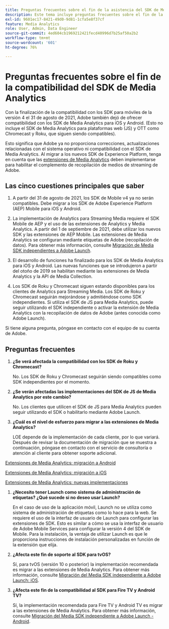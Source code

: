 ```yaml
---
title: Preguntas frecuentes sobre el fin de la asistencia del SDK de Media Analytics
description: Este tema incluye preguntas frecuentes sobre el fin de la compatibilidad con los SDK de Media Analytics.
exl-id: 9601ec17-8421-49d0-9d81-1cfa5e8f37cf
feature: Media Analytics
role: User, Admin, Data Engineer
source-git-commit: 4ed604cb1969212421fecd40996d7b25af50a2b2
workflow-type: tm+mt
source-wordcount: '601'
ht-degree: 76%

---
```


# Preguntas frecuentes sobre el fin de la compatibilidad del SDK de Media Analytics

Con la finalización de la compatibilidad con los SDK para móviles de la versión 4 el 31 de agosto de 2021, Adobe también dejó de ofrecer compatibilidad con los SDK de Media Analytics para iOS y Android. (Esto no incluye el SDK de Media Analytics para plataformas web (JS) y OTT como Chromecast y Roku, que siguen siendo compatibles).

Esto significa que Adobe ya no proporciona correcciones, actualizaciones relacionadas con el sistema operativo ni compatibilidad con el SDK de Media Analytics. Al migrar a los nuevos SDK de Experience Platform, tenga en cuenta que las [extensiones de Media Analytics](https://developer.adobe.com/client-sdks/documentation/adobe-media-analytics/) deben implementarse para habilitar el complemento de recopilación de medios de streaming de Adobe.


## Las cinco cuestiones principales que saber

1. A partir del 31 de agosto de 2021, los SDK de Mobile v4 ya no serán compatibles. Debe migrar a los SDK de Adobe Experience Platform (AEP) Mobile para iOS y Android.

1. La implementación de Analytics para Streaming Media requiere el SDK Mobile de AEP y el uso de las extensiones de Analytics y Media Analytics. A partir del 1 de septiembre de 2021, debe utilizar los nuevos SDK y las extensiones de AEP Mobile.  Las extensiones de Media Analytics se configuran mediante etiquetas de Adobe (recopilación de datos). Para obtener más información, consulte [Migración de Media SDK independientes a Adobe Launch](/help/legacy/sdk-to-launch/sdk-to-launch-migration.md).

1. El desarrollo de funciones ha finalizado para los SDK de Media Analytics para iOS y Android. Las nuevas funciones que se introdujeron a partir del otoño de 2019 se habilitan mediante las extensiones de Media Analytics y la API de Media Collection.

1. Los SDK de Roku y Chromecast siguen estando disponibles para los clientes de Analytics para Streaming Media. Los SDK de Roku y Chromecast seguirán mejorándose y admitiéndose como SDK independientes. Si utiliza el SDK de JS para Media Analytics, puede seguir utilizando el SDK independiente o activar la extensión de Media Analytics con la recopilación de datos de Adobe (antes conocida como Adobe Launch).

Si tiene alguna pregunta, póngase en contacto con el equipo de su cuenta de Adobe.

## Preguntas frecuentes

1. **¿Se verá afectada la compatibilidad con los SDK de Roku y Chromecast?**

   No.  Los SDK de Roku y Chromecast seguirán siendo compatibles como SDK independientes por el momento.

1. **¿Se verán afectadas las implementaciones del SDK de JS de Media Analytics por este cambio?&#x200B;**

   No.  Los clientes que utilicen el SDK de JS para Media Analytics pueden seguir utilizando el SDK o habilitarlo mediante Adobe Launch.
&#x200B;
1. **¿Cuál es el nivel de esfuerzo para migrar a las extensiones de Media Analytics?**

   LOE depende de la implementación de cada cliente, por lo que variará.  Después de revisar la documentación de migración que se muestra a continuación, póngase en contacto con el servicio de consultoría o atención al cliente para obtener soporte adicional.

[Extensiones de Media Analytics: migración a Android](/help/legacy/sdk-to-launch/sdk-to-launch-migration-platforms/sdk-to-launch-migration-android.md)

[Extensiones de Media Analytics: migración a iOS](/help/legacy/sdk-to-launch/sdk-to-launch-migration-platforms/sdk-to-launch-migration-ios.md)

   [Extensiones de Media Analytics: nuevas implementaciones](https://developer.adobe.com/client-sdks/documentation/adobe-media-analytics/)

1. **¿Necesito tener Launch como sistema de administración de etiquetas? ¿Qué sucede si no deseo usar Launch?**

   En el caso de uso de la aplicación móvil, Launch no se utiliza como sistema de administración de etiquetas como lo hace para la web. Se requiere el uso de la interfaz de usuario de Launch para configurar las extensiones de SDK. Esto es similar a cómo se usa la interfaz de usuario de Adobe Mobile Services para configurar la versión 4 del SDK de Mobile. Para la instalación, la ventaja de utilizar Launch es que le proporciona instrucciones de instalación personalizadas en función de la extensión que elija.

1. **¿Afecta este fin de soporte al SDK para tvOS?**

   Sí, para tvOS (versión 10 o posterior) la implementación recomendada es migrar a las extensiones de Media Analytics. Para obtener más información, consulte [Migración del Media SDK independiente a Adobe Launch: iOS](/help/legacy/sdk-to-launch/sdk-to-launch-migration-platforms/sdk-to-launch-migration-ios.md).

1. **¿Afecta este fin de la compatibilidad al SDK para Fire TV y Android TV?**

   Sí, la implementación recomendada para Fire TV y Android TV es migrar a las extensiones de Media Analytics. Para obtener más información, consulte [Migración del Media SDK independiente a Adobe Launch - Android](/help/legacy/sdk-to-launch/sdk-to-launch-migration-platforms/sdk-to-launch-migration-android.md).
